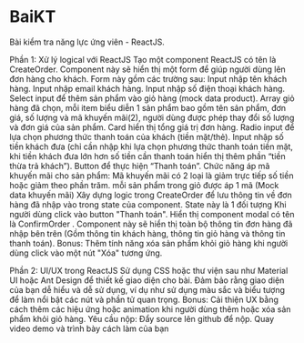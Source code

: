 # BaiKT
Bài kiểm tra năng lực ứng viên - ReactJS.

Phần 1: Xử lý logical với ReactJS
Tạo một component ReactJS có tên là CreateOrder. Component này sẽ hiển thị một form để giúp người dùng lên đơn hàng cho khách. Form này gồm các trường sau:
Input nhập tên khách hàng.
Input nhập email khách hàng.
Input nhập số điện thoại khách hàng.
Select input để thêm sản phẩm vào giỏ hàng (mock data product).
Array giỏ hàng đã chọn, mỗi item biểu diễn 1 sản phẩm bao gồm tên sản phẩm, đơn giá, số lượng và mã khuyến mãi(2), người dùng được phép thay đổi số lượng và đơn giá của sản phẩm.
Card hiển thị tổng giá trị đơn hàng.
Radio input để lựa chọn phương thức thanh toán của khách (tiền mặt/thẻ).
Input nhập số tiền khách đưa (chỉ cần nhập khi lựa chọn phương thức thanh toán tiền mặt, khi tiền khách đưa lớn hơn số tiền cần thanh toán hiển thị thêm phần “tiền thừa trả khách”).
Button để thực hiện “Thanh toán”.
Chức năng áp mã khuyến mãi cho sản phẩm: Mã khuyến mãi có 2 loại là giảm trực tiếp số tiền hoặc giảm theo phần trăm. mỗi sản phẩm trong giỏ được áp 1 mã (Mock data khuyến mãi)
Xây dựng logic trong CreateOrder để lưu thông tin về đơn hàng đã nhập vào trong state của component. State này là 1 đối tượng
Khi người dùng click vào button "Thanh toán". Hiển thị component modal có tên là ConfirmOrder .  Component này sẽ hiển thị toàn bộ thông tin đơn hàng đã nhập bên trên (Gồm thông tin khách hàng, thông tin giỏ hàng và thông tin thanh toán).
Bonus: Thêm tính năng xóa sản phẩm khỏi giỏ hàng khi người dùng click vào một nút "Xóa" tương ứng.

Phần 2: UI/UX trong ReactJS
Sử dụng CSS hoặc thư viện sau như Material UI hoặc Ant Design để thiết kế giao diện cho bài.
Đảm bảo rằng giao diện của bạn dễ hiểu và dễ sử dụng, ví dụ như sử dụng màu sắc và biểu tượng để làm nổi bật các nút và phần tử quan trọng.
Bonus: Cải thiện UX bằng cách thêm các hiệu ứng hoặc animation khi người dùng thêm hoặc xóa sản phẩm khỏi giỏ hàng.
Yêu cầu nộp: 
Đẩy source lên github để nộp. 
Quay video demo và trình bày cách làm của bạn
